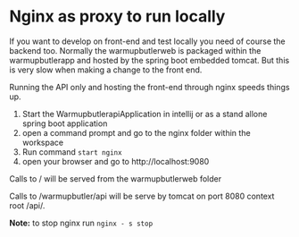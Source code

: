 # Nginx as proxy to run locally

If you want to develop on front-end and test locally you need of course the backend too. Normally the warmupbutlerweb is packaged within the warmupbutlerapp and hosted by the spring boot embedded tomcat. But this is very slow when making a change to the front end.



Running the API only and hosting the front-end through nginx speeds things up.

1. Start the WarmupbutlerapiApplication in intellij or as a stand allone spring boot application
2. open a command prompt and go to the nginx folder within the workspace
3. Run command `start nginx`
4. open your browser and go to http://localhost:9080

Calls to / will be served from the warmupbutlerweb folder

Calls to /warmupbutler/api will be serve by tomcat on port 8080 context root /api/.

**Note:** to stop nginx run `nginx - s stop` 
